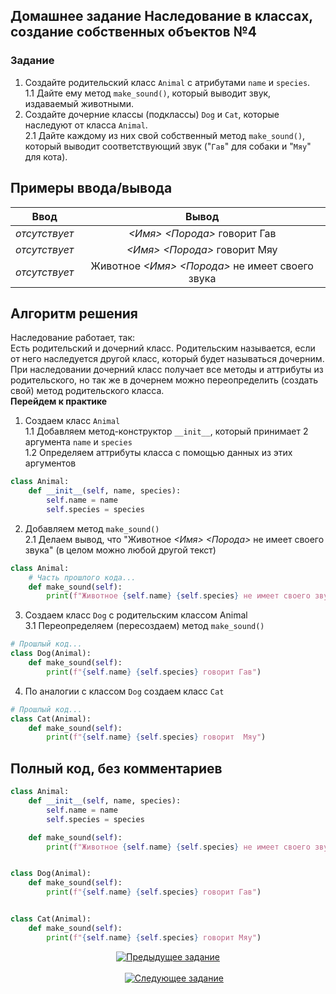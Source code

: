 ## Домашнее задание Наследование в классах, создание собственных объектов №4
  ### Задание
  1. Создайте родительский класс `Animal` с атрибутами `name` и `species`. <br>
    1.1 Дайте ему метод `make_sound()`, который выводит звук, издаваемый животными.
  2. Создайте дочерние классы (подклассы) `Dog` и `Cat`, которые наследуют от класса `Animal`. <br>
    2.1 Дайте каждому из них свой собственный метод `make_sound()`, который выводит соответствующий звук ("`Гав`" для собаки и "`Мяу`" для кота).


## Примеры ввода/вывода 
  | Ввод  | Вывод  |
  |:-:|:---------------:|
  | *отсутствует* | _<Имя>_ _<Порода>_ говорит Гав |
  | *отсутствует* | _<Имя>_ _<Порода>_ говорит Мяу |
  | *отсутствует* | Животное _<Имя>_ _<Порода>_ не имеет своего звука |

## Алгоритм решения
  Наследование работает, так: <br>
  Есть родительский и дочерний класс. Родительским называется, если от него наследуется другой класс, который будет называться дочерним. <br>
  При наследовании дочерний класс получает все методы и аттрибуты из родительского, но так же в дочернем можно переопределить (создать свой) метод родительского класса. <br>
  **Перейдем к практике**
  1. Создаем класс `Animal` <br>
    1.1 Добавляем метод-конструктор `__init__`, который принимает 2 аргумента `name` и `species` <br>
    1.2 Определяем аттрибуты класса с помощью данных из этих аргументов
  ```py
  class Animal:
      def __init__(self, name, species):
          self.name = name
          self.species = species
  ```
  2. Добавляем метод `make_sound()` <br>
    2.1 Делаем вывод, что "Животное _<Имя>_ _<Порода>_ не имеет своего звука" (в целом можно любой другой текст)
  ```py
  class Animal:
      # Часть прошлого кода...
      def make_sound(self):
          print(f"Животное {self.name} {self.species} не имеет своего звука")
  ```
  3. Создаем класс `Dog` с родительским классом Animal <br>
    3.1 Переопределяем (пересоздаем) метод `make_sound()`
  ```py
  # Прошлый код...
  class Dog(Animal):
      def make_sound(self):
          print(f"{self.name} {self.species} говорит Гав")
  ```
  4. По аналогии с классом `Dog` создаем класс `Cat`
  ```py
  # Прошлый код...
  class Cat(Animal):
      def make_sound(self):
          print(f"{self.name} {self.species} говорит  Мяу")
  ```

## Полный код, без комментариев
```py
class Animal:
    def __init__(self, name, species):
        self.name = name
        self.species = species

    def make_sound(self):
        print(f"Животное {self.name} {self.species} не имеет своего звука")


class Dog(Animal):
    def make_sound(self):
        print(f"{self.name} {self.species} говорит Гав")


class Cat(Animal):
    def make_sound(self):
        print(f"{self.name} {self.species} говорит Мяу")
```

<p align="center">
    <a href="../3. classes&object/readme.md">
      <img alt="Предыдущее задание" src="https://img.shields.io/badge/%D0%9F%D1%80%D0%B5%D0%B4%D1%8B%D0%B4%D1%83%D1%89%D0%B5%D0%B5-%D0%97%D0%B0%D0%B4%D0%B0%D0%BD%D0%B8%D0%B5-e22445?style=for-the-badge&logo=accenture&logoColor=e22445">
    </a>
&nbsp;&nbsp;&nbsp;&nbsp;&nbsp;&nbsp;&nbsp;&nbsp;&nbsp;&nbsp;&nbsp;&nbsp;&nbsp;&nbsp;&nbsp;&nbsp;&nbsp;&nbsp;&nbsp;&nbsp;&nbsp;&nbsp;&nbsp;&nbsp;&nbsp;&nbsp;&nbsp;&nbsp;&nbsp;&nbsp;&nbsp;&nbsp;&nbsp;&nbsp;&nbsp;&nbsp;&nbsp;&nbsp;&nbsp;&nbsp;&nbsp;&nbsp;&nbsp;&nbsp;&nbsp;&nbsp;&nbsp;&nbsp;&nbsp;&nbsp;&nbsp;&nbsp;&nbsp;&nbsp;&nbsp;&nbsp;&nbsp;&nbsp;&nbsp;&nbsp;&nbsp;&nbsp;&nbsp;&nbsp;&nbsp;&nbsp;&nbsp;&nbsp;&nbsp;&nbsp;&nbsp;&nbsp;&nbsp;&nbsp;&nbsp;&nbsp;&nbsp;&nbsp;&nbsp;&nbsp;&nbsp;&nbsp;&nbsp;&nbsp;&nbsp;&nbsp;&nbsp;&nbsp;&nbsp;&nbsp;&nbsp;&nbsp;&nbsp;&nbsp;&nbsp;&nbsp;&nbsp;&nbsp;&nbsp;&nbsp;&nbsp;&nbsp;&nbsp;&nbsp;&nbsp;&nbsp;&nbsp;&nbsp;&nbsp;&nbsp;&nbsp;&nbsp;&nbsp;&nbsp;&nbsp;&nbsp;&nbsp;&nbsp;&nbsp;&nbsp;&nbsp;&nbsp;&nbsp;&nbsp;&nbsp;&nbsp;&nbsp;&nbsp;&nbsp;&nbsp;&nbsp;&nbsp;
    <a href="../5. work_files/readme.md">
      <img alt="Следующее задание" src="https://img.shields.io/badge/%D0%A1%D0%BB%D0%B5%D0%B4%D1%83%D1%8E%D1%89%D0%B5%D0%B5-%D0%97%D0%B0%D0%B4%D0%B0%D0%BD%D0%B8%D0%B5-e22445?style=for-the-badge&logo=accenture&logoColor=e22445">
    </a>
</p>
